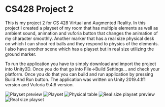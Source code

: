 # CS428 Project 2
This is my project 2 for CS 428 Virtual and Augmented Reality. In this project I created a playset of my room that has multiple elements as well as ambient sound, animation
and vuforia button that changes the animation of my character smoothly. Another marker that has a real size physical desk on which I can shoot red balls and they respond to 
physics of the elements. I also have another scene which has a playset but in real size utilizing the ground marker.

To run the application you have to simply download and import the project into Unity3D. Once you do that go into File->Build Settings... and check your platform.
Once you do that you can build and run application by pressing Build And Run button. The application was written on Unity 2019.4.1f1 version and Vuforia 9.4.6 version.

![Playset preview](https://github.com/mperko6/cs428_Perkowski_Marcin_Project2/blob/master/Playset%20preview.png)
![Playset](https://github.com/mperko6/cs428_Perkowski_Marcin_Project2/blob/master/Playset.png)
![Physical table](https://github.com/mperko6/cs428_Perkowski_Marcin_Project2/blob/master/Physical%20table.png)
![Real size playset preview](https://github.com/mperko6/cs428_Perkowski_Marcin_Project2/blob/master/Real%20size%20playset%20preview.png)
![Real size playset](https://github.com/mperko6/cs428_Perkowski_Marcin_Project2/blob/master/Real%20size%20playset.png)
